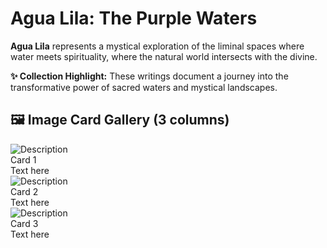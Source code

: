 # Agua Lila: The Purple Waters

**Agua Lila** represents a mystical exploration of the liminal spaces where water meets spirituality, where the natural world intersects with the divine.

<div class="md-notice md-notice-warning">
<strong>✨ Collection Highlight:</strong> These writings document a journey into the transformative power of sacred waters and mystical landscapes.
</div>

## 🖼️ Image Card Gallery (3 columns)

<div class="md-card-grid-3">
<div class="md-card-image">
<img src="image1.jpg" alt="Description">
<div class="md-card-image-content">
<div class="md-card-image-title">Card 1</div>
<div class="md-card-image-text">Text here</div>
</div>
</div>

<div class="md-card-image">
<img src="image2.jpg" alt="Description">
<div class="md-card-image-content">
<div class="md-card-image-title">Card 2</div>
<div class="md-card-image-text">Text here</div>
</div>
</div>

<div class="md-card-image">
<img src="image3.jpg" alt="Description">
<div class="md-card-image-content">
<div class="md-card-image-title">Card 3</div>
<div class="md-card-image-text">Text here</div>
</div>
</div>
</div>
